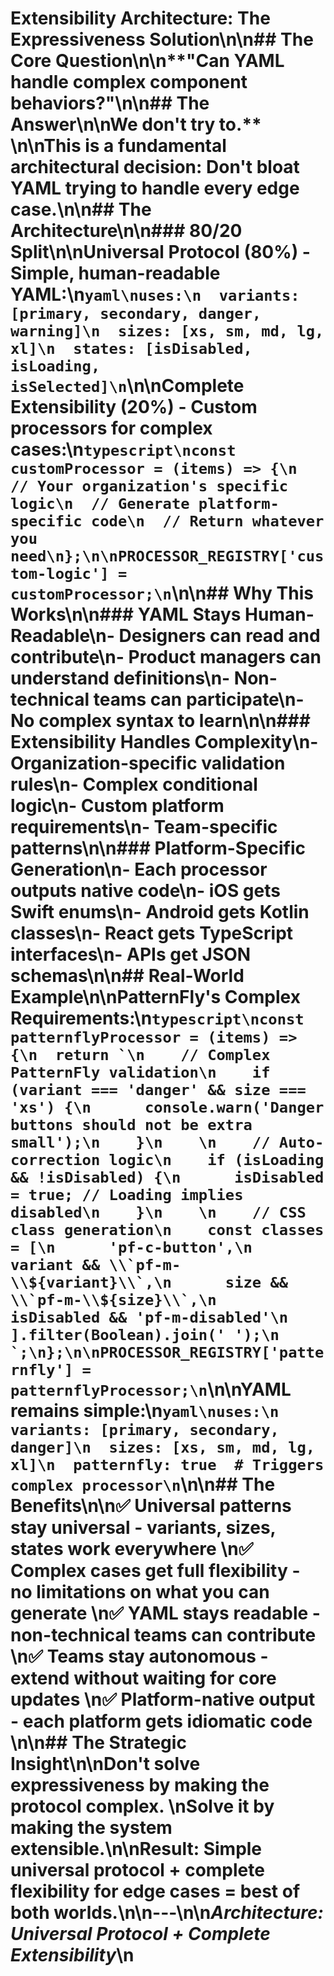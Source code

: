 # Extensibility Architecture: The Expressiveness Solution\n\n## The Core Question\n\n**\"Can YAML handle complex component behaviors?\"**\n\n## The Answer\n\n**We don't try to.** \n\nThis is a fundamental architectural decision: **Don't bloat YAML trying to handle every edge case.**\n\n## The Architecture\n\n### **80/20 Split**\n\n**Universal Protocol (80%)** - Simple, human-readable YAML:\n```yaml\nuses:\n  variants: [primary, secondary, danger, warning]\n  sizes: [xs, sm, md, lg, xl]\n  states: [isDisabled, isLoading, isSelected]\n```\n\n**Complete Extensibility (20%)** - Custom processors for complex cases:\n```typescript\nconst customProcessor = (items) => {\n  // Your organization's specific logic\n  // Generate platform-specific code\n  // Return whatever you need\n};\n\nPROCESSOR_REGISTRY['custom-logic'] = customProcessor;\n```\n\n## Why This Works\n\n### **YAML Stays Human-Readable**\n- Designers can read and contribute\n- Product managers can understand definitions\n- Non-technical teams can participate\n- No complex syntax to learn\n\n### **Extensibility Handles Complexity**\n- Organization-specific validation rules\n- Complex conditional logic\n- Custom platform requirements\n- Team-specific patterns\n\n### **Platform-Specific Generation**\n- Each processor outputs native code\n- iOS gets Swift enums\n- Android gets Kotlin classes\n- React gets TypeScript interfaces\n- APIs get JSON schemas\n\n## Real-World Example\n\n**PatternFly's Complex Requirements**:\n```typescript\nconst patternflyProcessor = (items) => {\n  return `\n    // Complex PatternFly validation\n    if (variant === 'danger' && size === 'xs') {\n      console.warn('Danger buttons should not be extra small');\n    }\n    \n    // Auto-correction logic\n    if (isLoading && !isDisabled) {\n      isDisabled = true; // Loading implies disabled\n    }\n    \n    // CSS class generation\n    const classes = [\n      'pf-c-button',\n      variant && \\`pf-m-\\${variant}\\`,\n      size && \\`pf-m-\\${size}\\`,\n      isDisabled && 'pf-m-disabled'\n    ].filter(Boolean).join(' ');\n  `;\n};\n\nPROCESSOR_REGISTRY['patternfly'] = patternflyProcessor;\n```\n\n**YAML remains simple**:\n```yaml\nuses:\n  variants: [primary, secondary, danger]\n  sizes: [xs, sm, md, lg, xl]\n  patternfly: true  # Triggers complex processor\n```\n\n## The Benefits\n\n✅ **Universal patterns stay universal** - variants, sizes, states work everywhere  \n✅ **Complex cases get full flexibility** - no limitations on what you can generate  \n✅ **YAML stays readable** - non-technical teams can contribute  \n✅ **Teams stay autonomous** - extend without waiting for core updates  \n✅ **Platform-native output** - each platform gets idiomatic code  \n\n## The Strategic Insight\n\n**Don't solve expressiveness by making the protocol complex.**  \n**Solve it by making the system extensible.**\n\n**Result**: Simple universal protocol + complete flexibility for edge cases = best of both worlds.\n\n---\n\n*Architecture: Universal Protocol + Complete Extensibility*\n